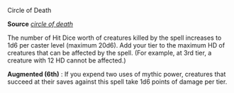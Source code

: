 Circle of Death

**Source** [_circle of death_](spells/circleOfDeath#_circle-of-death)

The number of Hit Dice worth of creatures killed by the spell increases to 1d6 per caster level (maximum 20d6). Add your tier to the maximum HD of creatures that can be affected by the spell. (For example, at 3rd tier, a creature with 12 HD cannot be affected.)

**Augmented (6th)** : If you expend two uses of mythic power, creatures that succeed at their saves against this spell take 1d6 points of damage per tier.

